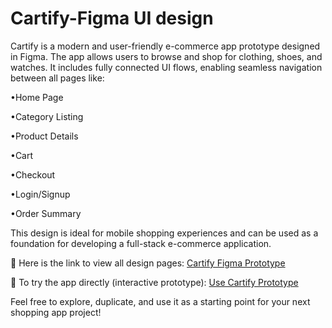 # Cartify-Figma UI design

Cartify is a modern and user-friendly e-commerce app prototype designed in Figma. The app allows users to browse and shop for clothing, shoes, and watches. It includes fully connected UI flows, enabling seamless navigation between all pages like:

•Home Page

•Category Listing

•Product Details

•Cart

•Checkout

•Login/Signup

•Order Summary

This design is ideal for mobile shopping experiences and can be used as a foundation for developing a full-stack e-commerce application.

🔗 Here is the link to view all design pages:
[Cartify Figma Prototype](https://www.figma.com/design/WHwKJnp0xlcKzKpgaEkO8e/Cartify?node-id=0-1&p=f&t=nLDoBEtHLTLqT9wP-0)


🚀 To try the app directly (interactive prototype):
[Use Cartify Prototype]([https://www.figma.com/proto/WHwKJnp0xlcKzKpgaEkO8e/Cartify?node-id=3-12840&t=nLDoBEtHLTLqT9wP-0&scaling=min-zoom&content-scaling=fixed&page-id=0%3A1](https://www.figma.com/proto/WHwKJnp0xlcKzKpgaEkO8e/Cartify?node-id=3-12840&t=9FPUAeNCRqcXR1rE-1&scaling=min-zoom&content-scaling=fixed&page-id=0%3A1))

Feel free to explore, duplicate, and use it as a starting point for your next shopping app project!
